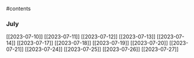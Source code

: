 #contents 
### July
[[2023-07-10]]
[[2023-07-11]]
[[2023-07-12]]
[[2023-07-13]]
[[2023-07-14]]
[[2023-07-17]]
[[2023-07-18]]
[[2023-07-19]]
[[2023-07-20]]
[[2023-07-21]]
[[2023-07-24]]
[[2023-07-25]]
[[2023-07-26]]
[[2023-07-27]]